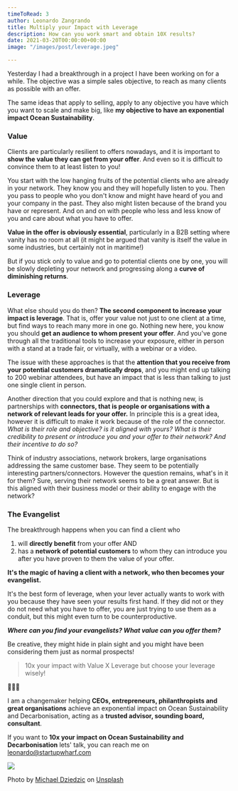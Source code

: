 ```yaml
---
timeToRead: 3
author: Leonardo Zangrando
title: Multiply your Impact with Leverage
description: How can you work smart and obtain 10X results?
date: 2021-03-20T00:00:00+00:00
image: "/images/post/leverage.jpeg"

---
```

Yesterday I had a breakthrough in a project I have been working on for a while. The objective was a simple sales objective, to reach as many clients as possible with an offer.

The same ideas that apply to selling, apply to any objective you have which you want to scale and make big, like **my objective to have an exponential impact Ocean Sustainability**.

### Value

Clients are particularly resilient to offers nowadays, and it is important to **show the value they can get from your offer**. And even so it is difficult to convince them to at least listen to you!

You start with the low hanging fruits of the potential clients who are already in your network. They know you and they will hopefully listen to you. Then you pass to people who you don't know and might have heard of you and your company in the past. They also might listen because of the brand you have or represent. And on and on with people who less and less know of you and care about what you have to offer.

**Value in the offer is obviously essential**, particularly in a B2B setting where vanity has no room at all (it might be argued that vanity is itself the value in some industries, but certainly not in maritime!)

But if you stick only to value and go to potential clients one by one, you will be slowly depleting your network and progressing along a **curve of diminishing returns**.

### Leverage

What else should you do then? **The second component to increase your impact is leverage**. That is, offer your value not just to one client at a time, but find ways to reach many more in one go. Nothing new here, you know you should **get an audience to whom present your offer**. And you've gone through all the traditional tools to increase your exposure, either in person with a stand at a trade fair, or virtually, with a webinar or a video.

The issue with these approaches is that the **attention that you receive from your potential customers dramatically drops**, and you might end up talking to 200 webinar attendees, but have an impact that is less than talking to just one single client in person.

Another direction that you could explore and that is nothing new, is partnerships with **connectors, that is people or organisations with a network of relevant leads for your offer.** In principle this is a great idea, however it is difficult to make it work because of the role of the connector. _What is their role and objective? is it aligned with yours? What is their credibility to present or introduce you and your offer to their network? And their incentive to do so?_

Think of industry associations, network brokers, large organisations addressing the same customer base. They seem to be potentially interesting partners/connectors. However the question remains, what's in it for them? Sure, serving their network seems to be a great answer. But is this aligned with their business model or their ability to engage with the network?

### The Evangelist

The breakthrough happens when you can find a client who

1. will **directly benefit** from your offer AND
2. has a **network of potential customers** to whom they can introduce you after you have proven to them the value of your offer.

**It's the magic of having a client with a network, who then becomes your evangelist.**

It's the best form of leverage, when your lever actually wants to work with you because they have seen your results first hand. If they did not or they do not need what you have to offer, you are just trying to use them as a conduit, but this might even turn to be counterproductive.

**_Where can you find your evangelists? What value can you offer them?_**

Be creative, they might hide in plain sight and you might have been considering them just as normal prospects!

> 10x your impact with Value X Leverage but choose your leverage wisely!

🌊🌊🌊

I am a changemaker helping **CEOs, entrepreneurs, philanthropists and great organisations** achieve an exponential impact on Ocean Sustainability and Decarbonisation, acting as a **trusted advisor, sounding board, consultant**.

If you want to **10x your impact on Ocean Sustainability and Decarbonisation** lets' talk, you can reach me on [leonardo@startupwharf.com](https://mail.google.com/mail/?view=cm&fs=1&tf=1&to=leonardo@startupwharf.com)

![](/images/post/leverage.jpeg)

Photo by [Michael Dziedzic](https://unsplash.com/@lazycreekimages?utm_source=unsplash&utm_medium=referral&utm_content=creditCopyText) on [Unsplash](/@lazycreekimages?utm_source=unsplash&utm_medium=referral&utm_content=creditCopyText)

